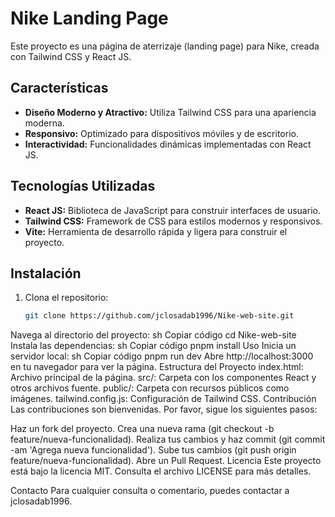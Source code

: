 # Nike Landing Page

Este proyecto es una página de aterrizaje (landing page) para Nike, creada con Tailwind CSS y React JS.

## Características

- **Diseño Moderno y Atractivo:** Utiliza Tailwind CSS para una apariencia moderna.
- **Responsivo:** Optimizado para dispositivos móviles y de escritorio.
- **Interactividad:** Funcionalidades dinámicas implementadas con React JS.

## Tecnologías Utilizadas

- **React JS:** Biblioteca de JavaScript para construir interfaces de usuario.
- **Tailwind CSS:** Framework de CSS para estilos modernos y responsivos.
- **Vite:** Herramienta de desarrollo rápida y ligera para construir el proyecto.

## Instalación

1. Clona el repositorio:
   ```sh
   git clone https://github.com/jclosadab1996/Nike-web-site.git
Navega al directorio del proyecto:
sh
Copiar código
cd Nike-web-site
Instala las dependencias:
sh
Copiar código
pnpm install
Uso
Inicia un servidor local:
sh
Copiar código
pnpm run dev
Abre http://localhost:3000 en tu navegador para ver la página.
Estructura del Proyecto
index.html: Archivo principal de la página.
src/: Carpeta con los componentes React y otros archivos fuente.
public/: Carpeta con recursos públicos como imágenes.
tailwind.config.js: Configuración de Tailwind CSS.
Contribución
Las contribuciones son bienvenidas. Por favor, sigue los siguientes pasos:

Haz un fork del proyecto.
Crea una nueva rama (git checkout -b feature/nueva-funcionalidad).
Realiza tus cambios y haz commit (git commit -am 'Agrega nueva funcionalidad').
Sube tus cambios (git push origin feature/nueva-funcionalidad).
Abre un Pull Request.
Licencia
Este proyecto está bajo la licencia MIT. Consulta el archivo LICENSE para más detalles.

Contacto
Para cualquier consulta o comentario, puedes contactar a jclosadab1996.

